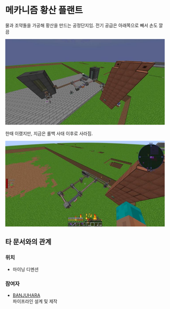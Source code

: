 # 메카니즘 황산 플랜트

물과 조약돌을 가공해 황산을 만드는 공정단지임. 전기 공급은 아래쪽으로 빼서 손도 깔끔

![메인](../../asset/systems/mk_sulfer_plant/after.jpg)

한때 이랬지만, 지금은 롤백 사태 이후로 사라짐.

![한때는](../../asset/systems/mk_sulfer_plant/before.jpg)

## 타 문서와의 관계
### 위치
<!-- tag_source_open:link_list:building_spot -->
- 마이닝 디멘션
<!-- tag_close -->

### 참여자
<!-- tag_source_open:link_list:member_contribute -->
- [BANJUHARA](../members/BANJUHARA.md)  
파이프라인 설계 및 제작
<!-- tag_close-->